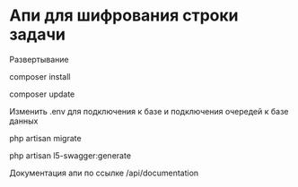 <h1>Апи для шифрования строки задачи</h1>
<p>Развертывание</p>
<p>composer install</p>
<p>composer update</p>
<p>Изменить .env для подключения к базе и подключения очередей к базе данных</p>
<p>php artisan migrate</p>
<p>php artisan l5-swagger:generate</p>
<p>Документация апи по ссылке /api/documentation</p>
